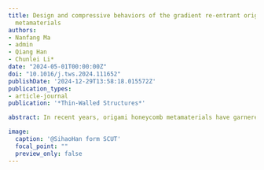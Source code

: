 ```yaml
---
title: Design and compressive behaviors of the gradient re-entrant origami honeycomb
  metamaterials
authors:
- Nanfang Ma
- admin
- Qiang Han
- Chunlei Li*
date: "2024-05-01T00:00:00Z"
doi: "10.1016/j.tws.2024.111652"
publishDate: '2024-12-29T13:58:18.015572Z'
publication_types:
- article-journal
publication: '*Thin-Walled Structures*'

abstract: In recent years, origami honeycomb metamaterials have garnered extensive attention from researchers. Re-entrant origami honeycomb metamaterials exhibit excellent mechanical performances by virtue of lightweight, high-energy-absorbing characteristics and diverse configurations. In this study, the gradient re-entrant origami honeycomb metamaterials are designed by changing significant geometric parameters. To investigate the effects of geometric parameters variations on compressive behaviors, the theoretical analysis model of the re-entrant origami honeycomb is built to predict the compression stress under low-velocity and high-velocity impact. Subsequently, the energy absorption of the uniform re-entrant origami honeycomb (UROH), the gradient-thickness re-entrant origami honeycombs (GTROHs) and the gradient-angle re-entrant origami honeycomb (GAROHs)are investigated under different compression velocities. The impact resistances of UROH, GTROHs and GAROHs are discussed systematically. By adjusting the gradient distribution of thickness, the deformation modes and Poisson’s ratio curves of the structure could be altered. Furthermore, under the high-velocity impact, the specific energy absorption (SEA) of the unidirectionally negative GTROH is increased by 36% than that of UROH at the strain of 0.29. The SEA of the unidirectionally positive GTROH is higher by 14.4% than that of UROH at the strain of 0.8. In addition, the unidirectionally positive GTROH exhibits better impact resistance performance than UROH by comparing the peak stress and SEA value under different compression velocities. This study is expected to provide the new route for designing advanced origami-inspired honeycomb structures and improving buffer protection devices.

image:
  caption: '@SihaoHan form SCUT'
  focal_point: ""
  preview_only: false
---
```

